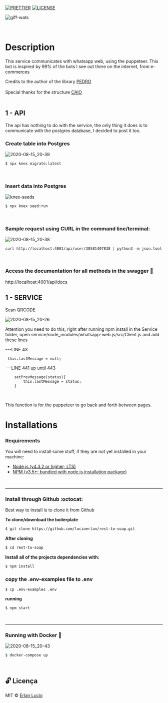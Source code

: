 [![PRETTIER](https://img.shields.io/badge/code_style-prettier-ff69b4.svg?style=flat-square)](https://gitter.im/jlongster/prettie)
[![LICENSE](https://img.shields.io/github/license/arshadkazmi42/awesome-github-init.svg)](https://github.com/arshadkazmi42/awesome-github-init/LICENSE)

![giff-wats](https://user-images.githubusercontent.com/67064886/90330135-d3c60780-df80-11ea-838c-f49bf15458b8.gif)

<br>

# Description 

This service communicates with whatsapp web, using the puppeteer. This bot is inspired by 99% of the bots I see out there on the internet, from e-commerces

 Credits to the author of the library [PEDRO](https://github.com/pedroslopez)  
 <br>
Special thanks for the structure [CAIO](https://github.com/caioagiani)
<br><br>


## 1 - API

The api has nothing to do with the service, the only thing it does is to communicate with the postgres database, I decided to post it too.

### Create table into Postgres
![2020-08-15_20-39](https://user-images.githubusercontent.com/67064886/90330120-c3ae2800-df80-11ea-86f3-cf47ae2e362c.png)
```sh
$ npx knex migrate:latest
```
<br>



### Insert data into Postgres
![knex-seeds](https://user-images.githubusercontent.com/67064886/90330123-c446be80-df80-11ea-96fb-ee0b8ca42897.png)
```sh
$ npx knex seed:run
```
<br>


### Sample request using CURL in the command line/terminal:

![2020-08-15_20-38](https://user-images.githubusercontent.com/67064886/90330118-c3159180-df80-11ea-9e04-8d3e5c91ef2f.png)

```
curl http://localhost:4001/api/user/38581407838 | python3 -m json.tool
```
<br>


### Access the documentation for all methods in the swagger 🥇

 http://localhost:4001/api/docs
<br>


## 1 - SERVICE

Scan QRCODE

![2020-08-15_20-26](https://user-images.githubusercontent.com/67064886/90330116-c27cfb00-df80-11ea-8c57-0409cccd15dc.png)


Attention you need to do this, right after running npm install in the Service folder, open service/node_modules/whatsapp-web.js/src/Client.js and add these lines

---LINE 43 
```
 this.lastMessage = null;
```

---LINE 441 up until 443
```
    setPrevMessage(status){
        this.lastMessage = status;
    }
```
<br>

This function is for the puppeteer to go back and forth between pages.



# Installations

### Requirements

You will need to install some stuff, if they are not yet installed in your machine:

* [Node.js (v4.3.2 or higher; LTS)](http://nodejs.org)
* [NPM (v3.5+; bundled with node.js installation package)](https://docs.npmjs.com/getting-started/installing-node#updating-npm)
<br>

---

### Install through Github :octocat:

Best way to install is to clone it from Github
<br>

**To clone/download the boilerplate**

```bash
$ git clone https://github.com/lucioerlan/rest-to-soap.git
```

**After cloning**

```bash
$ cd rest-to-soap
```

**Install all of the projects dependencies with:**

```bash
$ npm install

```


### copy the .env-examples file to .env

```
$ cp .env-examples .env
```

**running**

```bash
$ npm start

```
<br>


---

### Running with Docker 🐳

![2020-08-15_20-43](https://user-images.githubusercontent.com/67064886/90330124-c446be80-df80-11ea-9638-5fa55949d3d0.png)
```
$ docker-compose up
```
<br>




## 🔓 Licença 
MIT © [Erlan Lucio](https://www.linkedin.com/in/erlanlucio/)
